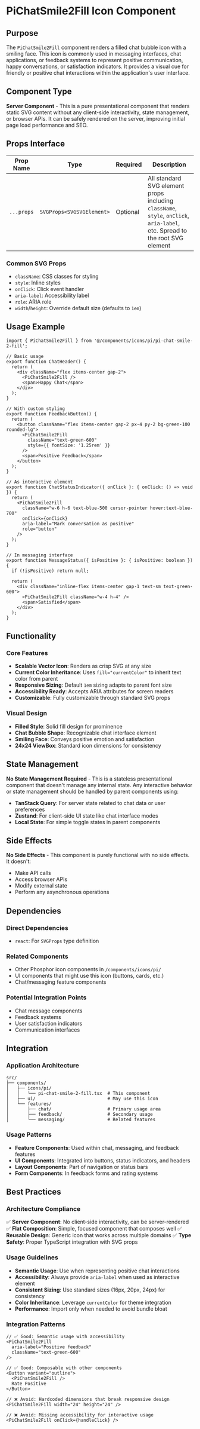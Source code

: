 # PiChatSmile2Fill Icon Component

## Purpose

The `PiChatSmile2Fill` component renders a filled chat bubble icon with a smiling face. This icon is commonly used in messaging interfaces, chat applications, or feedback systems to represent positive communication, happy conversations, or satisfaction indicators. It provides a visual cue for friendly or positive chat interactions within the application's user interface.

## Component Type

**Server Component** - This is a pure presentational component that renders static SVG content without any client-side interactivity, state management, or browser APIs. It can be safely rendered on the server, improving initial page load performance and SEO.

## Props Interface

| Prop Name | Type | Required | Description |
|-----------|------|----------|-------------|
| `...props` | `SVGProps<SVGSVGElement>` | Optional | All standard SVG element props including `className`, `style`, `onClick`, `aria-label`, etc. Spread to the root SVG element |

### Common SVG Props
- `className`: CSS classes for styling
- `style`: Inline styles
- `onClick`: Click event handler
- `aria-label`: Accessibility label
- `role`: ARIA role
- `width`/`height`: Override default size (defaults to `1em`)

## Usage Example

```tsx
import { PiChatSmile2Fill } from '@/components/icons/pi/pi-chat-smile-2-fill';

// Basic usage
export function ChatHeader() {
  return (
    <div className="flex items-center gap-2">
      <PiChatSmile2Fill />
      <span>Happy Chat</span>
    </div>
  );
}

// With custom styling
export function FeedbackButton() {
  return (
    <button className="flex items-center gap-2 px-4 py-2 bg-green-100 rounded-lg">
      <PiChatSmile2Fill 
        className="text-green-600" 
        style={{ fontSize: '1.25rem' }}
      />
      <span>Positive Feedback</span>
    </button>
  );
}

// As interactive element
export function ChatStatusIndicator({ onClick }: { onClick: () => void }) {
  return (
    <PiChatSmile2Fill
      className="w-6 h-6 text-blue-500 cursor-pointer hover:text-blue-700"
      onClick={onClick}
      aria-label="Mark conversation as positive"
      role="button"
    />
  );
}

// In messaging interface
export function MessageStatus({ isPositive }: { isPositive: boolean }) {
  if (!isPositive) return null;
  
  return (
    <div className="inline-flex items-center gap-1 text-sm text-green-600">
      <PiChatSmile2Fill className="w-4 h-4" />
      <span>Satisfied</span>
    </div>
  );
}
```

## Functionality

### Core Features
- **Scalable Vector Icon**: Renders as crisp SVG at any size
- **Current Color Inheritance**: Uses `fill="currentColor"` to inherit text color from parent
- **Responsive Sizing**: Default `1em` sizing adapts to parent font size
- **Accessibility Ready**: Accepts ARIA attributes for screen readers
- **Customizable**: Fully customizable through standard SVG props

### Visual Design
- **Filled Style**: Solid fill design for prominence
- **Chat Bubble Shape**: Recognizable chat interface element
- **Smiling Face**: Conveys positive emotion and satisfaction
- **24x24 ViewBox**: Standard icon dimensions for consistency

## State Management

**No State Management Required** - This is a stateless presentational component that doesn't manage any internal state. Any interactive behavior or state management should be handled by parent components using:

- **TanStack Query**: For server state related to chat data or user preferences
- **Zustand**: For client-side UI state like chat interface modes
- **Local State**: For simple toggle states in parent components

## Side Effects

**No Side Effects** - This component is purely functional with no side effects. It doesn't:
- Make API calls
- Access browser APIs
- Modify external state
- Perform any asynchronous operations

## Dependencies

### Direct Dependencies
- `react`: For `SVGProps` type definition

### Related Components
- Other Phosphor icon components in `/components/icons/pi/`
- UI components that might use this icon (buttons, cards, etc.)
- Chat/messaging feature components

### Potential Integration Points
- Chat message components
- Feedback systems
- User satisfaction indicators
- Communication interfaces

## Integration

### Application Architecture
```
src/
├── components/
│   ├── icons/pi/
│   │   └── pi-chat-smile-2-fill.tsx  # This component
│   ├── ui/                           # May use this icon
│   └── features/
│       ├── chat/                     # Primary usage area
│       ├── feedback/                 # Secondary usage
│       └── messaging/                # Related features
```

### Usage Patterns
- **Feature Components**: Used within chat, messaging, and feedback features
- **UI Components**: Integrated into buttons, status indicators, and headers
- **Layout Components**: Part of navigation or status bars
- **Form Components**: In feedback forms and rating systems

## Best Practices

### Architecture Compliance
✅ **Server Component**: No client-side interactivity, can be server-rendered
✅ **Flat Composition**: Simple, focused component that composes well
✅ **Reusable Design**: Generic icon that works across multiple domains
✅ **Type Safety**: Proper TypeScript integration with SVG props

### Usage Guidelines
- **Semantic Usage**: Use when representing positive chat interactions
- **Accessibility**: Always provide `aria-label` when used as interactive element
- **Consistent Sizing**: Use standard sizes (16px, 20px, 24px) for consistency
- **Color Inheritance**: Leverage `currentColor` for theme integration
- **Performance**: Import only when needed to avoid bundle bloat

### Integration Patterns
```tsx
// ✅ Good: Semantic usage with accessibility
<PiChatSmile2Fill 
  aria-label="Positive feedback" 
  className="text-green-600" 
/>

// ✅ Good: Composable with other components
<Button variant="outline">
  <PiChatSmile2Fill />
  Rate Positive
</Button>

// ❌ Avoid: Hardcoded dimensions that break responsive design
<PiChatSmile2Fill width="24" height="24" />

// ❌ Avoid: Missing accessibility for interactive usage
<PiChatSmile2Fill onClick={handleClick} />
```